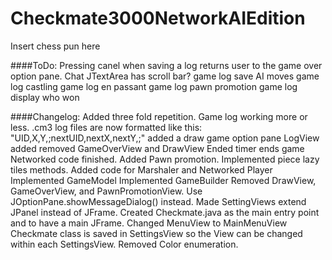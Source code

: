 Checkmate3000NetworkAIEdition
=============================

Insert chess pun here

####ToDo:
	Pressing canel when saving a log returns user to the game over option pane.
	Chat JTextArea has scroll bar?
	game log save AI moves
	game log castling
	game log en passant
	game log pawn promotion
	game log display who won

####Changelog:
	Added three fold repetition.
	Game log working more or less.
	.cm3 log files are now formatted like this: "UID,X,Y,;nextUID,nextX,nextY,;"
	added a draw game option pane
	LogView added
	removed GameOverView and DrawView
	Ended timer ends game
	Networked code finished.
	Added Pawn promotion.
	Implemented piece lazy tiles methods.
	Added code for Marshaler and Networked Player
	Implemented GameModel
	Implemented GameBuilder
	Removed DrawView, GameOverView, and PawnPromotionView. Use JOptionPane.showMessageDialog() instead.
	Made SettingViews extend JPanel instead of JFrame.
	Created Checkmate.java as the main entry point and to have a main JFrame.
	Changed MenuView to MainMenuView
	Checkmate class is saved in SettingsView so the View can be changed within each SettingsView.
	Removed Color enumeration.
	
